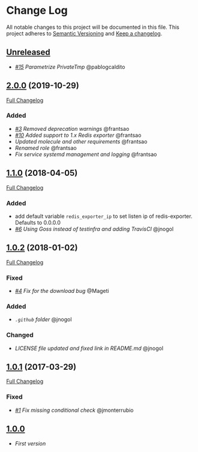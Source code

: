 # Change Log

All notable changes to this project will be documented in this file.
This project adheres to [Semantic Versioning](http://semver.org/) and [Keep a changelog](https://github.com/olivierlacan/keep-a-changelog).

## [Unreleased](https://github.com/idealista/prometheus_redis_exporter_role/tree/develop)
- *[#15](https://github.com/idealista/prometheus_redis_exporter_role/issues/15) Parametrize PrivateTmp* @pablogcaldito

## [2.0.0](https://github.com/idealista/prometheus_redis_exporter_role/tree/2.0.0) (2019-10-29)
[Full Changelog](https://github.com/idealista/prometheus_redis_exporter_role/compare/1.1.0...2.0.0)
### Added
- *[#3](https://github.com/idealista/prometheus_redis_exporter_role/issues/3) Removed deprecation warnings* @frantsao
- *[#10](https://github.com/idealista/prometheus_redis_exporter_role/issues/10) Added support to 1.x Redis exporter* @frantsao
- *Updated molecule and other requirements* @frantsao
- *Renamed role* @frantsao
- *Fix service systemd management and logging* @frantsao

## [1.1.0](https://github.com/idealista/prometheus_redis_exporter_role/tree/1.1.0) (2018-04-05)
[Full Changelog](https://github.com/idealista/prometheus_redis_exporter_role/compare/1.0.2...1.1.0)
### Added
- add default variable `redis_exporter_ip` to set listen ip of redis-exporter. Defaults to 0.0.0.0
- *[#6](https://github.com/idealista/prometheus_redis_exporter_role/issues/6) Using Goss instead of testinfra and adding TravisCI* @jnogol

## [1.0.2](https://github.com/idealista/prometheus_redis_exporter_role/tree/1.0.2) (2018-01-02)
[Full Changelog](https://github.com/idealista/prometheus_redis_exporter_role/compare/1.0.1...1.0.2)

### Fixed
- *[#4](https://github.com/idealista/prometheus_redis_exporter_role/pull/4) Fix for the download bug* @Mageti

### Added
- *`.github` folder* @jnogol

### Changed
- *LICENSE file updated and fixed link in README.md* @jnogol

## [1.0.1](https://github.com/idealista/prometheus_redis_exporter_role/tree/1.0.1) (2017-03-29)
[Full Changelog](https://github.com/idealista/prometheus_redis_exporter_role/compare/1.0.0...1.0.1)

### Fixed
- *[#1](https://github.com/idealista/prometheus_redis_exporter_role/issues/1) Fix missing conditional check* @jmonterrubio

## [1.0.0](https://github.com/idealista/prometheus_redis_exporter_role/tree/1.0.0)
- *First version*
